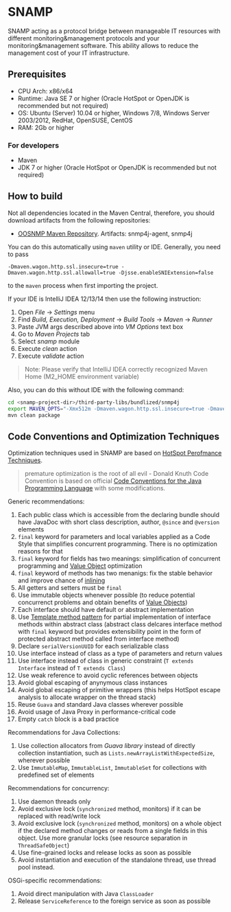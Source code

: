 SNAMP
=====

SNAMP acting as a protocol bridge between manageable IT resources with different monitoring&management
protocols and your monitoring&management software. This ability allows to reduce the management cost
of your IT infrastructure.

## Prerequisites
* CPU Arch: x86/x64
* Runtime: Java SE 7 or higher (Oracle HotSpot or OpenJDK is recommended but not required)
* OS: Ubuntu (Server) 10.04 or higher, Windows 7/8, Windows Server 2003/2012, RedHat, OpenSUSE, CentOS
* RAM: 2Gb or higher

### For developers
* Maven
* JDK 7 or higher (Oracle HotSpot or OpenJDK is recommended but not required)

## How to build
Not all dependencies located in the Maven Central, therefore, you should download artifacts from the
following repositories:

* [OOSNMP Maven Repository](https://server.oosnmp.net/dist/release). Artifacts: snmp4j-agent, snmp4j

You can do this automatically using `maven` utility or IDE.
Generally, you need to pass
```
-Dmaven.wagon.http.ssl.insecure=true -Dmaven.wagon.http.ssl.allowall=true -Djsse.enableSNIExtension=false
```
to the `maven` process when first importing the project.

If your IDE is IntelliJ IDEA 12/13/14 then use the following instruction:

1. Open _File_ -> _Settings_ menu
1. Find _Build, Execution, Deployment_ -> _Build Tools_ -> _Maven_ -> _Runner_
1. Paste JVM args described above into _VM Options_ text box
1. Go to _Maven Projects_ tab
1. Select _snamp_ module
1. Execute _clean_ action
1. Execute _validate_ action

> Note: Please verify that IntelliJ IDEA correctly recognized Maven Home (M2_HOME environment variable)

Also, you can do this without IDE with the following command:

```sh
cd <snamp-project-dir>/third-party-libs/bundlized/snmp4j
export MAVEN_OPTS="-Xmx512m -Dmaven.wagon.http.ssl.insecure=true -Dmaven.wagon.http.ssl.allowall=true -Djsse.enableSNIExtension=false"
mvn clean package
```

## Code Conventions and Optimization Techniques
Optimization techniques used in SNAMP are based on [HotSpot Perofmance Techniques](https://wikis.oracle.com/display/HotSpotInternals/PerformanceTechniques).
> premature optimization is the root of all evil - Donald Knuth
Code Convention is based on official [Code Conventions for the Java Programming Language](http://www.oracle.com/technetwork/java/javase/documentation/codeconvtoc-136057.html) 
with some modifications.

Generic recommendations:

1. Each public class which is accessible from the declaring bundle should have JavaDoc with short class description, author, `@since` and `@version` elements
1. `final` keyword for parameters and local variables applied as a Code Style that simplifies concurrent programming. There is no optimization reasons for that
1. `final` keyword for fields has two meanings: simplification of concurrent programming and [Value Object](https://wikis.oracle.com/display/HotSpotInternals/Value+Objects) optimization
1. `final` keyword of methods has two menanigs: fix the stable behavior and improve chance of [inlining](https://wikis.oracle.com/display/HotSpotInternals/PerformanceTechniques)
1. All getters and setters must be `final`
1. Use immutable objects whenever possible (to reduce potential concurrenct problems and obtain benefits of [Value Objects](https://wikis.oracle.com/display/HotSpotInternals/Value+Objects))
1. Each interface should have default or abstract implementation
1. Use [Template method pattern](http://en.wikipedia.org/wiki/Template_method_pattern) for partial implementation of interface methods within abstract class (abstract class delcares interface method with `final` keyword but provides extensibility point in the form of protected abstract method called from interface method)
1. Declare `serialVersionUUID` for each serializable class
1. Use interface instead of class as a type of parameters and return values
1. Use interface instead of class in generic constraint (`T extends Interface` instead of `T extends Class`)
1. Use weak reference to avoid cyclic references between objects
1. Avoid global escaping of anynymous class instances
1. Avoid global escaping of primitive wrappers (this helps HotSpot escape analysis to allocate wrapper on the thread stack)
1. Reuse `Guava` and standard Java classes wherever possible
1. Avoid usage of Java Proxy in performance-critical code
1. Empty `catch` block is a bad practice

Recommendations for Java Collections:

1. Use collection allocators from _Guava library_ instead of directly collection instantiation, such as `Lists.newArrayListWithExpectedSize`, wherever possible
1. Use `ImmutableMap`, `ImmutableList`, `ImmutableSet` for collections with predefined set of elements

Recommendations for concurrency:

1. Use daemon threads only
1. Avoid exclusive lock (`synchronized` method, monitors) if it can be replaced with read/write lock
1. Avoid exclusive lock (`synchronized` method, monitors) on a whole object if the declared method changes or reads from a single fields in this object. Use more granular locks (see resource separation in `ThreadSafeObject`)
1. Use fine-grained locks and release locks as soon as possible
1. Avoid instantiation and execution of the standalone thread, use thread pool instead.

OSGi-specific recommendations:

1. Avoid direct manipulation with Java `ClassLoader`
1. Release `ServiceReference` to the foreign service as soon as possible